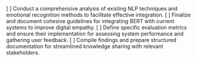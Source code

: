 [ ] Conduct a comprehensive analysis of existing NLP techniques and emotional recognition methods to facilitate effective integration.
[ ] Finalize and document cohesive guidelines for integrating BERT with current systems to improve digital empathy.
[ ] Define specific evaluation metrics and ensure their implementation for assessing system performance and gathering user feedback.
[ ] Compile findings and prepare structured documentation for streamlined knowledge sharing with relevant stakeholders.